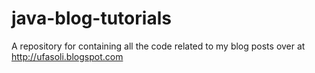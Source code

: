 java-blog-tutorials
===================

A repository for containing all the code related to my blog posts over at http://ufasoli.blogspot.com
